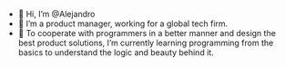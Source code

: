 - 👋 Hi, I’m @Alejandro
- 👀 I’m a product manager, working for a global tech firm.
- 🌱 To cooperate with programmers in a better manner and design the best product solutions, I’m currently learning programming from the basics to understand the logic and beauty behind it.

<!---
GregorioMaranon/GregorioMaranon is a ✨ special ✨ repository because its `README.md` (this file) appears on your GitHub profile.
You can click the Preview link to take a look at your changes.
--->
